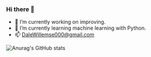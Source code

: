 ### Hi there 👋

- 🔭 I’m currently working on improving.
- 🌱 I’m currently learning machine learning with Python.
- 📫 DaleWillemse000@gmail.com

![Anurag's GitHub stats](https://github-readme-stats.vercel.app/api?username=anuraghazra&theme=dark&show_icons=true)
